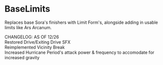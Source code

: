 # BaseLimits
Replaces base Sora's finishers with Limit Form's, alongside adding in usable limits like Ars Arcanum. </br> 

CHANGELOG: AS OF 12/26 </br> 
Restored Drive/Exiting Drive SFX </br> 
Reimplemented Vicinity Break </br>
Increased Hurricane Period's attack power & frequency to accomodate for increased gravity </br> 
